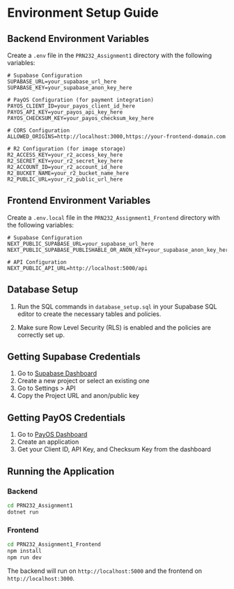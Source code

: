 # Environment Setup Guide

## Backend Environment Variables

Create a `.env` file in the `PRN232_Assignment1` directory with the following variables:

```env
# Supabase Configuration
SUPABASE_URL=your_supabase_url_here
SUPABASE_KEY=your_supabase_anon_key_here

# PayOS Configuration (for payment integration)
PAYOS_CLIENT_ID=your_payos_client_id_here
PAYOS_API_KEY=your_payos_api_key_here
PAYOS_CHECKSUM_KEY=your_payos_checksum_key_here

# CORS Configuration
ALLOWED_ORIGINS=http://localhost:3000,https://your-frontend-domain.com

# R2 Configuration (for image storage)
R2_ACCESS_KEY=your_r2_access_key_here
R2_SECRET_KEY=your_r2_secret_key_here
R2_ACCOUNT_ID=your_r2_account_id_here
R2_BUCKET_NAME=your_r2_bucket_name_here
R2_PUBLIC_URL=your_r2_public_url_here
```

## Frontend Environment Variables

Create a `.env.local` file in the `PRN232_Assignment1_Frontend` directory with the following variables:

```env
# Supabase Configuration
NEXT_PUBLIC_SUPABASE_URL=your_supabase_url_here
NEXT_PUBLIC_SUPABASE_PUBLISHABLE_OR_ANON_KEY=your_supabase_anon_key_here

# API Configuration
NEXT_PUBLIC_API_URL=http://localhost:5000/api
```

## Database Setup

1. Run the SQL commands in `database_setup.sql` in your Supabase SQL editor to create the necessary tables and policies.

2. Make sure Row Level Security (RLS) is enabled and the policies are correctly set up.

## Getting Supabase Credentials

1. Go to [Supabase Dashboard](https://supabase.com/dashboard)
2. Create a new project or select an existing one
3. Go to Settings > API
4. Copy the Project URL and anon/public key

## Getting PayOS Credentials

1. Go to [PayOS Dashboard](https://my.payos.vn)
2. Create an application
3. Get your Client ID, API Key, and Checksum Key from the dashboard

## Running the Application

### Backend
```bash
cd PRN232_Assignment1
dotnet run
```

### Frontend
```bash
cd PRN232_Assignment1_Frontend
npm install
npm run dev
```

The backend will run on `http://localhost:5000` and the frontend on `http://localhost:3000`.
